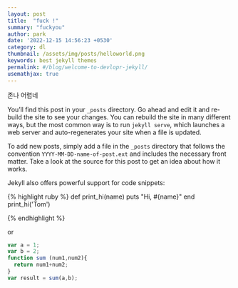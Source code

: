 ```yaml
---
layout: post
title:  "fuck !"
summary: "fuckyou"
author: park
date: '2022-12-15 14:56:23 +0530'
category: dl
thumbnail: /assets/img/posts/helloworld.png
keywords: best jekyll themes
permalink: #/blog/welcome-to-devlopr-jekyll/
usemathjax: true
---
```

존나 어렵네

You’ll find this post in your `_posts` directory. Go ahead and edit it and re-build the site to see your changes. You can rebuild the site in many different ways, but the most common way is to run `jekyll serve`, which launches a web server and auto-regenerates your site when a file is updated.

To add new posts, simply add a file in the `_posts` directory that follows the convention `YYYY-MM-DD-name-of-post.ext` and includes the necessary front matter. Take a look at the source for this post to get an idea about how it works.

Jekyll also offers powerful support for code snippets:

{% highlight ruby %}
def print_hi(name)
  puts "Hi, #{name}"
end
print_hi('Tom')

{% endhighlight %}

or

```javascript
var a = 1;
var b = 2;
function sum (num1,num2){
  return num1+num2;
}
var result = sum(a,b);
```

